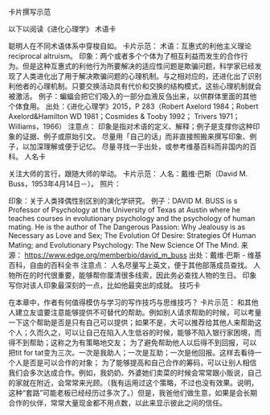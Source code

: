 卡片撰写示范

以下以阅读《进化心理学》
术语卡

聪明人在不同术语体系中穿梭自如。
卡片示范：
术语：互惠式的利他主义理论reciprocal altruism。
印象：两个或者多个个体为了相互利益而发生的合作行为。但是这种互惠式的利他行为所要解决的适应性问题是欺骗问题，科学家已经发现了人类进化出了用于解决欺骗问题的心理机制。与之相对应的，还进化出了识别利他者的心理机制。只要交换活动具有代价和交换的结构模式，这些心理机制就会被激活。
例子：蝙蝠会把它们吸入的一部分血液反刍出来，以供群体里面的其他个体食用。
出处：《进化心理学》2015，P 283（Robert Axelord 1984；Robert Axelord&Hamilton WD 1981；Cosmides & Tooby 1992； Trivers 1971； Williams，1966）
注意点：
印象是指对术语的定义、解释；例子是支撑你这种印象的证据、例子或原始引文。
尽量用「自己的话」而非直接照搬来撰写印象、例子，以加深理解或便于记忆。
尽量寻找一手出处，或参考维基百科而非国内的百科。
人名卡

关注大师的言行，跟随大师的举动。
卡片示范：
人名：戴维·巴斯（David M. Buss，1953年4月14日－）。
照片：

印象：关于人类择偶性别区别的演化学研究。
例子：DAVID M. BUSS is s Professor of Psychology at the University of Texas at Austin where he teaches courses in evolutionary psychology and the psychology of human mating. He is the author of The Dangerous Passion: Why Jealousy is as Necessary as Love and Sex; The Evolution Of Desire: Strategies Of Human Mating; and Evolutionary Psychology: The New Science Of The Mind.
来源： https://www.edge.org/memberbio/david_m_buss
出处：戴维·巴斯 - 维基百科，自由的百科全书
注意点：
人名尽量写上英文，便于其他部落成员查找。
人物所在的时代很重要，能够帮你厘清很多线索，因此务必查找人物的生日。
印象写你对该人印象最深刻的一点，比如他最突出的成就。
技巧卡

在本章中，作者有何值得模仿与学习的写作技巧与思维技巧？
卡片示范：
和其他人建立友谊要注意能够提供不可替代的帮助。例如别人请求帮助的时候，可以考量一下这个帮助是否是只有自己可以提供；如果不是，大可以推荐给其他人来帮助这个人；久而久之，可以让自己在陷入人生低谷的时候，能够不陷入银行家困境，而得不到帮助；这称之为有策略地交友；
为了避免帮助他人以后得不到回报，可以把tit for tat变为三次。一次是我助人；一次是互助；一次是他回报。这样去看待一个人是否是可以合作的对象；
为了能够提高和自己合作的筹码，可以让别人相信我们会多次达成合作。例如，我奶奶、外婆她们卖菜的时候会常常跟小贩说，自己的家就在附近，会常常来光顾。（我有运用过这个策略，不过也没有效果。说明，这种“套路”可能老板已经经历过多次了。）但是，我爸他们做生意，如果是会长期合作的伙伴，常常大量现金都不用点数，以此来显示彼此之间的信任。

